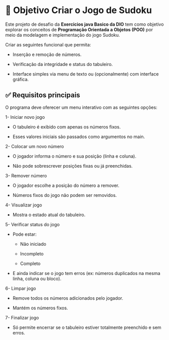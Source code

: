 # 🎯 Objetivo Criar o Jogo de Sudoku

Este projeto de desafio da **Exercicios java Basico da DIO** tem como objetivo explorar os conceitos de **Programação Orientada a Objetos (POO)** por meio da modelagem e implementação do jogo Sudoku.

Criar as seguintes funcional que permita:

- Inserção e remoção de números.

- Verificação da integridade e status do tabuleiro.

- Interface simples via menu de texto ou (opcionalmente) com interface gráfica.

## ✅ Requisitos principais
O programa deve oferecer um menu interativo com as seguintes opções:

1- Iniciar novo jogo

- O tabuleiro é exibido com apenas os números fixos.

- Esses valores iniciais são passados como argumentos no main.

2- Colocar um novo número

- O jogador informa o número e sua posição (linha e coluna).

- Não pode sobrescrever posições fixas ou já preenchidas.

3- Remover número

- O jogador escolhe a posição do número a remover.

- Números fixos do jogo não podem ser removidos.

4- Visualizar jogo

- Mostra o estado atual do tabuleiro.

5- Verificar status do jogo

- Pode estar:

  - Não iniciado

  - Incompleto

  - Completo

- E ainda indicar se o jogo tem erros (ex: números duplicados na mesma linha, coluna ou bloco).

6- Limpar jogo

- Remove todos os números adicionados pelo jogador.

- Mantém os números fixos.

7- Finalizar jogo

- Só permite encerrar se o tabuleiro estiver totalmente preenchido e sem erros.


